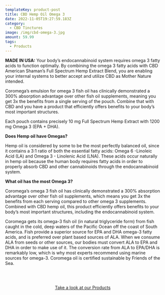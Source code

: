 ```yaml
---
templateKey: product-post
title: CBD Hemp Oil Omega 3
date: 2022-11-05T19:27:59.183Z
category:
  - CBD Tinctures
image: /img/cbd-omega-3.jpg
amount: 59.99
tags:
  - Products
---
```

**MADE IN USA:** Your body’s endocannabinoid system requires omega 3 fatty acids to function optimally. By combining the omega 3 fatty acids with CBD American Shaman’s Full Spectrum Hemp Extract Blend, you are enabling your internal systems to better accept and utilize CBD as Mother Nature intended.

Coromega’s emulsion for omega 3 fish oil has clinically demonstrated a 300% absorption advantage over other fish oil supplements, meaning you get 3x the benefits from a single serving of the pouch. Combine that with CBD and you have a product that efficiently offers benefits to your body’s most important structures.

Each pouch contains precisely 10 mg Full Spectrum Hemp Extract with 1200 mg Omega 3 (EPA + DHA).

**Does Hemp oil have Omegas?**

Hemp oil is considered by some to be the most perfectly balanced oil, since it contains a 3:1 ratio of both the essential fatty acids: Omega 6 -Linoleic Acid (LA) and Omega 3 - Linolenic Acid (LNA). These acids occur naturally in hemp oil because the human body requires fatty acids in order to properly absorb CBD and other cannabinoids through the endocannabinoid system.

**What oil has the most Omega 3?**

Coromega’s omega 3 fish oil has clinically demonstrated a 300% absorption advantage over other fish oil supplements, which means you get 3x the benefits from each serving compared to other omega 3 supplements. Combined with CBD hemp oil, this product efficiently offers benefits to your body’s most important structures, including the endocannabinoid system.

Coromega gets its omega-3 fish oil (in natural triglyceride form) from fish caught in the cold, deep waters of the Pacific Ocean off the coast of South America. Fish provide a superior source for EPA and DHA omega-3 fatty acids, and is preferred over plant based sources of ALA. When we consume ALA from seeds or other sources, our bodies must convert ALA to EPA and DHA in order to make use of it. The conversion rate from ALA to EPA/DHA is remarkably low, which is why most experts recommend using marine sources for omega-3. Coromega oil is certified sustainable by Friends of the Sea.

<br><br>

<Center><a class="link-view-more-products" target="_blank" href="https://capitalamericanshaman.com/products">Take a look at our Products</a></Center>